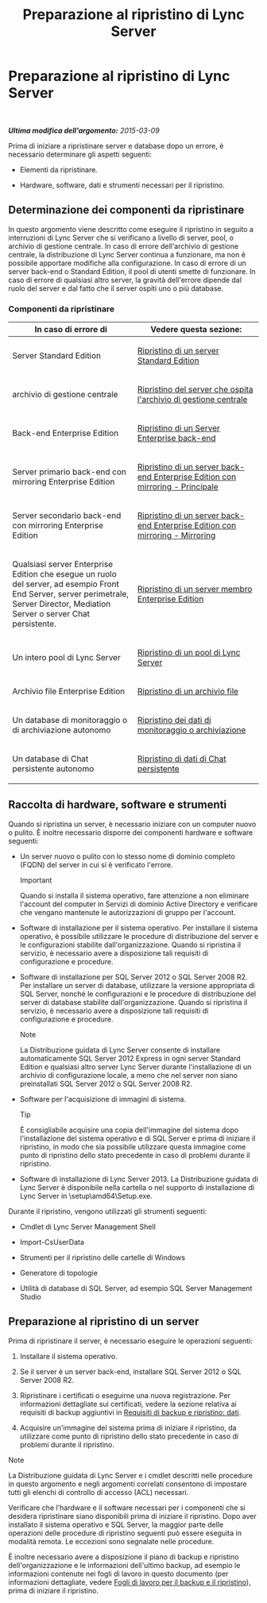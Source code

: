 ﻿---
title: Preparazione al ripristino di Lync Server
TOCTitle: Preparazione al ripristino di Lync Server
ms:assetid: 857e4e02-908e-433a-96c6-be1795a9cb61
ms:mtpsurl: https://technet.microsoft.com/it-it/library/Hh202179(v=OCS.15)
ms:contentKeyID: 52062191
ms.date: 08/24/2015
mtps_version: v=OCS.15
ms.translationtype: HT
---

# Preparazione al ripristino di Lync Server

 

_**Ultima modifica dell'argomento:** 2015-03-09_

Prima di iniziare a ripristinare server e database dopo un errore, è necessario determinare gli aspetti seguenti:

  - Elementi da ripristinare.

  - Hardware, software, dati e strumenti necessari per il ripristino.

## Determinazione dei componenti da ripristinare

In questo argomento viene descritto come eseguire il ripristino in seguito a interruzioni di Lync Server che si verificano a livello di server, pool, o archivio di gestione centrale. In caso di errore dell'archivio di gestione centrale, la distribuzione di Lync Server continua a funzionare, ma non è possibile apportare modifiche alla configurazione. In caso di errore di un server back-end o Standard Edition, il pool di utenti smette di funzionare. In caso di errore di qualsiasi altro server, la gravità dell'errore dipende dal ruolo del server e dal fatto che il server ospiti uno o più database.

### Componenti da ripristinare

<table>
<colgroup>
<col style="width: 50%" />
<col style="width: 50%" />
</colgroup>
<thead>
<tr class="header">
<th>In caso di errore di</th>
<th>Vedere questa sezione:</th>
</tr>
</thead>
<tbody>
<tr class="odd">
<td><p>Server Standard Edition</p></td>
<td><p><a href="lync-server-2013-restoring-a-standard-edition-server.md">Ripristino di un server Standard Edition</a></p></td>
</tr>
<tr class="even">
<td><p>archivio di gestione centrale</p></td>
<td><p><a href="lync-server-2013-restoring-the-server-hosting-the-central-management-store.md">Ripristino del server che ospita l'archivio di gestione centrale</a></p></td>
</tr>
<tr class="odd">
<td><p>Back-end Enterprise Edition</p></td>
<td><p><a href="lync-server-2013-restoring-an-enterprise-edition-back-end-server.md">Ripristino di un Server Enterprise back-end</a></p></td>
</tr>
<tr class="even">
<td><p>Server primario back-end con mirroring Enterprise Edition</p></td>
<td><p><a href="lync-server-2013-restoring-a-mirrored-enterprise-edition-back-end-server-primary.md">Ripristino di un server back-end Enterprise Edition con mirroring - Principale</a></p></td>
</tr>
<tr class="odd">
<td><p>Server secondario back-end con mirroring Enterprise Edition</p></td>
<td><p><a href="lync-server-2013-restoring-a-mirrored-enterprise-edition-back-end-server-mirror.md">Ripristino di un server back-end Enterprise Edition con mirroring - Mirroring</a></p></td>
</tr>
<tr class="even">
<td><p>Qualsiasi server Enterprise Edition che esegue un ruolo del server, ad esempio Front End Server, server perimetrale, Server Director, Mediation Server o server Chat persistente.</p></td>
<td><p><a href="lync-server-2013-restoring-an-enterprise-edition-member-server.md">Ripristino di un server membro Enterprise Edition</a></p></td>
</tr>
<tr class="odd">
<td><p>Un intero pool di Lync Server</p></td>
<td><p><a href="lync-server-2013-restoring-a-lync-server-pool.md">Ripristino di un pool di Lync Server</a></p></td>
</tr>
<tr class="even">
<td><p>Archivio file Enterprise Edition</p></td>
<td><p><a href="lync-server-2013-restoring-a-file-store.md">Ripristino di un archivio file</a></p></td>
</tr>
<tr class="odd">
<td><p>Un database di monitoraggio o di archiviazione autonomo</p></td>
<td><p><a href="lync-server-2013-restoring-monitoring-or-archiving-data.md">Ripristino dei dati di monitoraggio o archiviazione</a></p></td>
</tr>
<tr class="even">
<td><p>Un database di Chat persistente autonomo</p></td>
<td><p><a href="lync-server-2013-restoring-persistent-chat-data.md">Ripristino di dati di Chat persistente</a></p></td>
</tr>
</tbody>
</table>


## Raccolta di hardware, software e strumenti

Quando si ripristina un server, è necessario iniziare con un computer nuovo o pulito. È inoltre necessario disporre dei componenti hardware e software seguenti:

  - Un server nuovo o pulito con lo stesso nome di dominio completo (FQDN) del server in cui si è verificato l'errore.
    
    > [!important]  
    > Quando si installa il sistema operativo, fare attenzione a non eliminare l'account del computer in Servizi di dominio Active Directory e verificare che vengano mantenute le autorizzazioni di gruppo per l'account.

  - Software di installazione per il sistema operativo. Per installare il sistema operativo, è possibile utilizzare le procedure di distribuzione del server e le configurazioni stabilite dall'organizzazione. Quando si ripristina il servizio, è necessario avere a disposizione tali requisiti di configurazione e procedure.

  - Software di installazione per SQL Server 2012 o SQL Server 2008 R2. Per installare un server di database, utilizzare la versione appropriata di SQL Server, nonché le configurazioni e le procedure di distribuzione del server di database stabilite dall'organizzazione. Quando si ripristina il servizio, è necessario avere a disposizione tali requisiti di configurazione e procedure.
    

    > [!NOTE]
    > La Distribuzione guidata di Lync Server consente di installare automaticamente SQL Server 2012 Express in ogni server Standard Edition e qualsiasi altro server Lync Server durante l'installazione di un archivio di configurazione locale, a meno che nel server non siano preinstallati SQL Server 2012 o SQL Server 2008 R2.



  - Software per l'acquisizione di immagini di sistema.
    
    > [!tip]  
    > È consigliabile acquisire una copia dell'immagine del sistema dopo l'installazione del sistema operativo e di SQL Server e prima di iniziare il ripristino, in modo che sia possibile utilizzare questa immagine come punto di ripristino dello stato precedente in caso di problemi durante il ripristino.

  - Software di installazione di Lync Server 2013. La Distribuzione guidata di Lync Server è disponibile nella cartella o nel supporto di installazione di Lync Server in \\setup\\amd64\\Setup.exe.

Durante il ripristino, vengono utilizzati gli strumenti seguenti:

  - Cmdlet di Lync Server Management Shell

  - Import-CsUserData

  - Strumenti per il ripristino delle cartelle di Windows

  - Generatore di topologie

  - Utilità di database di SQL Server, ad esempio SQL Server Management Studio

## Preparazione al ripristino di un server

Prima di ripristinare il server, è necessario eseguire le operazioni seguenti:

1.  Installare il sistema operativo.

2.  Se il server è un server back-end, installare SQL Server 2012 o SQL Server 2008 R2.

3.  Ripristinare i certificati o eseguirne una nuova registrazione. Per informazioni dettagliate sui certificati, vedere la sezione relativa ai requisiti di backup aggiuntivi in [Requisiti di backup e ripristino: dati](lync-server-2013-backup-and-restoration-requirements-data.md).

4.  Acquisire un'immagine del sistema prima di iniziare il ripristino, da utilizzare come punto di ripristino dello stato precedente in caso di problemi durante il ripristino.


> [!NOTE]
> La Distribuzione guidata di Lync Server e i cmdlet descritti nelle procedure in questo argomento e negli argomenti correlati consentono di impostare tutti gli elenchi di controllo di accesso (ACL) necessari.



Verificare che l'hardware e il software necessari per i componenti che si desidera ripristinare siano disponibili prima di iniziare il ripristino. Dopo aver installato il sistema operativo e SQL Server, la maggior parte delle operazioni delle procedure di ripristino seguenti può essere eseguita in modalità remota. Le eccezioni sono segnalate nelle procedure.

È inoltre necessario avere a disposizione il piano di backup e ripristino dell'organizzazione e le informazioni dell'ultimo backup, ad esempio le informazioni contenute nei fogli di lavoro in questo documento (per informazioni dettagliate, vedere [Fogli di lavoro per il backup e il ripristino](lync-server-2013-backup-and-restoration-worksheets.md)), prima di iniziare il ripristino.

